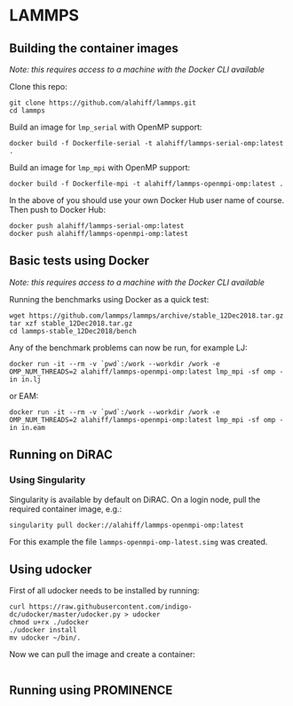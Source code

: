 # LAMMPS

## Building the container images
_Note: this requires access to a machine with the Docker CLI available_

Clone this repo:
```
git clone https://github.com/alahiff/lammps.git
cd lammps
```
Build an image for `lmp_serial` with OpenMP support:
```
docker build -f Dockerfile-serial -t alahiff/lammps-serial-omp:latest .
```
Build an image for `lmp_mpi` with OpenMP support:
```
docker build -f Dockerfile-mpi -t alahiff/lammps-openmpi-omp:latest .
```
In the above of you should use your own Docker Hub user name of course. Then push to Docker Hub:
```
docker push alahiff/lammps-serial-omp:latest
docker push alahiff/lammps-openmpi-omp:latest
```

## Basic tests using Docker
_Note: this requires access to a machine with the Docker CLI available_

Running the benchmarks using Docker as a quick test:
```
wget https://github.com/lammps/lammps/archive/stable_12Dec2018.tar.gz
tar xzf stable_12Dec2018.tar.gz
cd lammps-stable_12Dec2018/bench
```
Any of the benchmark problems can now be run, for example LJ:
```
docker run -it --rm -v `pwd`:/work --workdir /work -e OMP_NUM_THREADS=2 alahiff/lammps-openmpi-omp:latest lmp_mpi -sf omp -in in.lj
```
or EAM:
```
docker run -it --rm -v `pwd`:/work --workdir /work -e OMP_NUM_THREADS=2 alahiff/lammps-openmpi-omp:latest lmp_mpi -sf omp -in in.eam
```

## Running on DiRAC
### Using Singularity
Singularity is available by default on DiRAC. On a login node, pull the required container image, e.g.:
```
singularity pull docker://alahiff/lammps-openmpi-omp:latest
```
For this example the file `lammps-openmpi-omp-latest.simg` was created.

## Using udocker
First of all udocker needs to be installed by running:
```
curl https://raw.githubusercontent.com/indigo-dc/udocker/master/udocker.py > udocker
chmod u+rx ./udocker
./udocker install
mv udocker ~/bin/.
```
Now we can pull the image and create a container:
```

```

## Running using PROMINENCE


